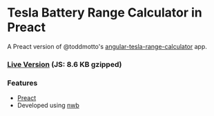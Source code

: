 # Tesla Battery Range Calculator in Preact

A Preact version of @toddmotto's [angular-tesla-range-calculator](https://github.com/toddmotto/angular-tesla-range-calculator) app.

### [Live Version](https://preact-tesla-range-calculator.surge.sh/) (JS: 8.6 KB gzipped)

### Features

* [Preact](https://preactjs.com/)
* Developed using [nwb](https://github.com/insin/nwb)
